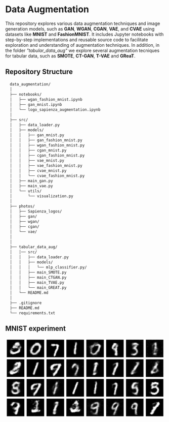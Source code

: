 # Data Augmentation 

This repository explores various data augmentation techniques and image generation models, such as **GAN**, **WGAN**, **CGAN**, **VAE**, and **CVAE** using datasets like **MNIST** and **FashionMNIST**. 
It includes Jupyter notebooks with step-by-step implementations and reusable source code to facilitate exploration and understanding of augmentation techniques.
In addition, in the folder *"tabular_data_aug"* we explore several augmentation tecniques for tabular data, such as **SMOTE**, **CT-GAN**, **T-VAE** and **GReaT**.

## Repository Structure

      data_augmentation/ 
      │
      ├── notebooks/                
      │   ├── wgan_fashion_mnist.ipynb 
      │   ├── gan_mnist.ipynb 
      │   └── logo_sapienza_augmentation.ipynb  
      │
      ├── src/                      
      │   ├── data_loader.py        
      │   ├── models/                
      │   │   ├── gan_mnist.py  
      │   │   ├── gan_fashion_mnist.py   
      │   │   ├── wgan_fashion_mnist.py           
      │   │   ├── cgan_mnist.py   
      │   │   ├── cgan_fashion_mnist.py  
      │   │   ├── vae_mnist.py 
      │   │   ├── vae_fashion_mnist.py 
      │   │   ├── cvae_mnist.py 
      │   │   └── cvae_fashion_mnist.py  
      │   ├── main_gan.py   
      │   ├── main_vae.py  
      │   └── utils/                  
      │       └── visualization.py  
      │
      ├── photos/
      │   ├── Sapienza_logos/    
      │   ├── gan/            
      │   ├── wgan/ 
      │   ├── cgan/ 
      │   └── vae/  
      │
      │
      ├── tabular_data_aug/                       
      │   │── src/ 
      │   │   ├── data_loader.py        
      │   │   ├── models/
      │   │   │   └── mlp_classifier.py/  
      │   │   ├── main_SMOTE.py 
      │   │   ├── main_CTGAN.py 
      │   │   ├── main_TVAE.py 
      │   │   └── main_GREAT.py  
      │   └── README.md  
      │
      ├── .gitignore                
      ├── README.md                 
      └── requirements.txt                 

## MNIST experiment

![GAN](https://github.com/msilver22/data_augmentation/blob/449db8b1605d55e2e6bbd3822b8ca696557bcbea/photos/gan/mode_collapse.png)

